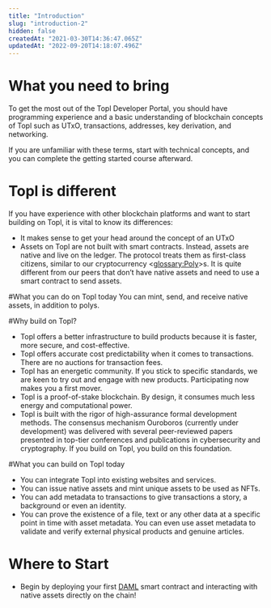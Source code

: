 ```yaml
---
title: "Introduction"
slug: "introduction-2"
hidden: false
createdAt: "2021-03-30T14:36:47.065Z"
updatedAt: "2022-09-20T14:18:07.496Z"
---
```

# What you need to bring
To get the most out of the Topl Developer Portal, you should have programming experience and a basic understanding of blockchain concepts of Topl such as UTxO, transactions, addresses, key derivation, and networking.

If you are unfamiliar with these terms, start with technical concepts, and you can complete the getting started course afterward. 

# Topl is different
If you have experience with other blockchain platforms and want to start building on Topl, it is vital to know its differences:

* It makes sense to get your head around the concept of an UTxO
* Assets on Topl are not built with smart contracts. Instead, assets are native and live on the ledger. The protocol treats them as first-class citizens, similar to our cryptocurrency <<glossary:Poly>>s. It is quite different from our peers that don’t have native assets and need to use a smart contract to send assets.

#What you can do on Topl today
You can mint, send, and receive native assets, in addition to polys.

#Why build on Topl?
* Topl offers a better infrastructure to build products because it is faster, more secure, and cost-effective.
* Topl offers accurate cost predictability when it comes to transactions. There are no auctions for transaction fees.
* Topl has an energetic community. If you stick to specific standards, we are keen to try out and engage with new products. Participating now makes you a first mover.
* Topl is a proof-of-stake blockchain. By design, it consumes much less energy and computational power.
* Topl is built with the rigor of high-assurance formal development methods. The consensus mechanism Ouroboros (currently under development) was delivered with several peer-reviewed papers presented in top-tier conferences and publications in cybersecurity and cryptography. If you build on Topl, you build on this foundation.

#What you can build on Topl today
* You can integrate Topl into existing websites and services.
* You can issue native assets and mint unique assets to be used as NFTs.
* You can add metadata to transactions to give transactions a story, a background or even an identity.
* You can prove the existence of a file, text or any other data at a specific point in time with asset metadata. You can even use asset metadata to validate and verify external physical products and genuine articles.

# Where to Start
* Begin by deploying your first [DAML](doc:daml) smart contract and interacting with native assets directly on the chain!
